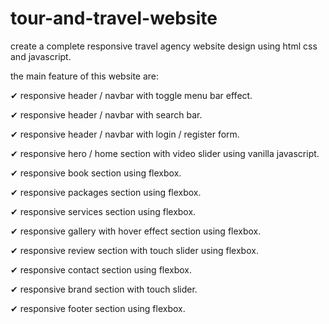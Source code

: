 # tour-and-travel-website

create a complete responsive travel agency website design using html css and javascript.

the main feature of this website are:

✔ responsive header / navbar with toggle menu bar effect.

✔ responsive header / navbar with search bar.

✔ responsive header / navbar with login / register form.

✔ responsive hero / home section with video slider using vanilla javascript.

✔ responsive book section using flexbox.

✔ responsive packages section using flexbox.

✔ responsive services section using flexbox.

✔ responsive gallery with hover effect section using flexbox.

✔ responsive review section with touch slider using flexbox.

✔ responsive contact section using flexbox.

✔ responsive brand section with touch slider.

✔ responsive footer section using flexbox.
